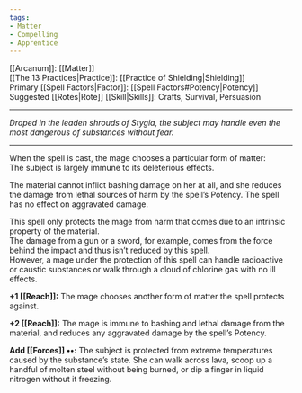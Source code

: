 ```yaml
---
tags:
- Matter
- Compelling
- Apprentice
---
```


[[Arcanum]]: [[Matter]]\
[[The 13 Practices|Practice]]: [[Practice of Shielding|Shielding]]\
Primary [[Spell Factors|Factor]]: [[Spell Factors#Potency|Potency]]\
Suggested [[Rotes|Rote]] [[Skill|Skills]]: Crafts, Survival, Persuasion

---

_Draped in the leaden shrouds of Stygia, the subject may handle even the most dangerous of substances without fear._

---

When the spell is cast, the mage chooses a particular form of matter:\
The subject is largely immune to its deleterious effects.

The material cannot inflict bashing damage on her at all, and she reduces the damage from lethal sources of harm by the spell’s Potency. The spell has no effect on aggravated damage.

This spell only protects the mage from harm that comes due to an intrinsic property of the material.\
The damage from a gun or a sword, for example, comes from the force behind the impact and thus isn’t reduced by this spell.\
However, a mage under the protection of this spell can handle radioactive or caustic substances or walk through a cloud of chlorine gas with no ill effects.

**+1 [[Reach]]:** The mage chooses another form of matter the spell protects against.

**+2 [[Reach]]:** The mage is immune to bashing and lethal damage from the material, and reduces any aggravated damage by the spell’s Potency.

**Add [[Forces]] ••:** The subject is protected from extreme temperatures caused by the substance’s state. She can walk across lava, scoop up a handful of molten steel without being burned, or dip a finger in liquid nitrogen without it freezing.